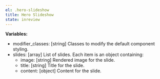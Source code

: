 ```yaml
---
el: .hero-slideshow
title: Hero Slideshow
state: inreview
---
```


__Variables:__
* modifier_classes: [string] Classes to modify the default component styling.
* slides: [array] List of slides. Each item is an object containing:
  * image: [string] Rendered image for the slide.
  * title: [string] Title for the slide.
  * content: [object] Content for the slide.
